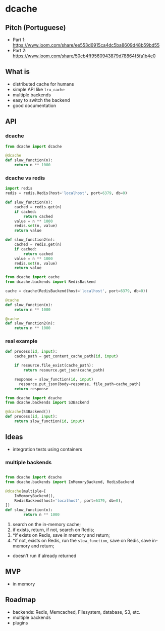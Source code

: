 # dcache

## Pitch (Portuguese)
- Part 1: https://www.loom.com/share/ee553d6915ca4dc5ba8609d48b59bd55
- Part 2: https://www.loom.com/share/50cb4ff9560943879d78864f5fa1b4e0


## What is
- distributed cache for humans
- simple API like `lru_cache`
- multiple backends
- easy to switch the backend
- good documentation


## API

### dcache

```python
from dcache import dcache

@dcache
def slow_function(n):
    return n ** 1000
```

### dcache vs redis

```python
import redis
redis = redis.Redis(host='localhost', port=6379, db=0)

def slow_function(n):
    cached = redis.get(n)
    if cached:
        return cached
    value = n ** 1000
    redis.set(n, value)
    return value

def slow_function2(n):
    cached = redis.get(n)
    if cached:
        return cached
    value = n ** 1000
    redis.set(n, value)
    return value
```

```python
from dcache import cache
from dcache.backends import RedisBackend

cache = dcache(RedisBackend(host='localhost', port=6379, db=0))

@cache
def slow_function(n):
    return n ** 1000

@cache
def slow_function2(n):
    return n ** 1000
```

### real example

```python
def process(id, input):
    cache_path = get_content_cache_path(id, input)

    if resource.file_exist(cache_path):
        return resource.get_json(cache_path)

    response = slow_function(id, input)
	  resource.put_json(body=response, file_path=cache_path)
    return response
```

```python
from dcache import dcache
from dcache.backends import S3Backend

@dcache(S3Backend())
def process(id, input):
    return slow_function(id, input)
```


## Ideas

- integration tests using containers

### multiple backends

```python

from dcache import dcache
from dcache.backends import InMemoryBackend, RedisBackend

@dcache(multiple=[
    InMemoryBackend(),
    RedisBackend(host='localhost', port=6379, db=0),
])
def slow_function(n):
		return n ** 1000
```

1. search on the in-memory cache;
2. if exists, return, if not, search on Redis;
3. *if exists on Redis, save in memory and return;
4. *if not, exists on Redis, run the `slow_function`, save on Redis, save in-memory and return;

* doesn't run if already returned


## MVP

- in memory


## Roadmap

- backends: Redis, Memcached, Filesystem, database, S3, etc.
- multiple backends
- plugins
